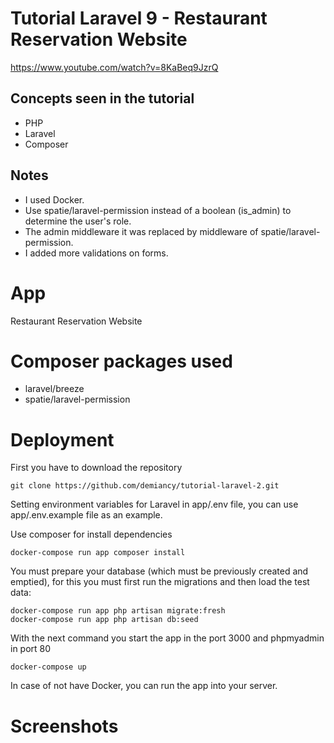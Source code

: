 # Tutorial Laravel 9 - Restaurant Reservation Website

https://www.youtube.com/watch?v=8KaBeq9JzrQ

## Concepts seen in the tutorial 
* PHP
* Laravel
* Composer

## Notes
* I used Docker.
* Use spatie/laravel-permission instead of a boolean (is_admin) to determine the user's role.
* The admin middleware it was replaced by middleware of spatie/laravel-permission.
* I added more validations on forms.

# App
Restaurant Reservation Website

# Composer packages used
* laravel/breeze
* spatie/laravel-permission

# Deployment

First you have to download the repository 

    git clone https://github.com/demiancy/tutorial-laravel-2.git

Setting environment variables for Laravel in app/.env file, you can use app/.env.example file as an example. 

Use composer for install dependencies

    docker-compose run app composer install

You must prepare your database (which must be previously created and emptied), for this you must first run the migrations and then load the test data: 

    docker-compose run app php artisan migrate:fresh
    docker-compose run app php artisan db:seed

With the next command you start the app in the port 3000 and phpmyadmin in port 80

    docker-compose up

In case of not have Docker, you can run the app into your server.

# Screenshots